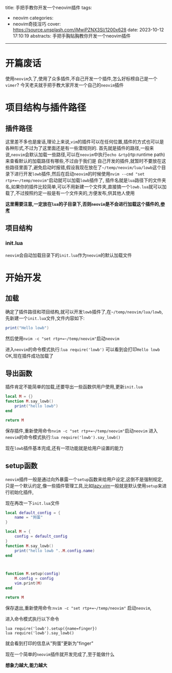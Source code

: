 
title: 手把手教你开发一个neovim插件
tags:
  - neovim
categories:
  - neovim奇技淫巧
cover: https://source.unsplash.com/iMwiPZNX3SI/1200x628
date: 2023-10-12 17:10:19
abstracts: 手把手胸贴胸教你开发一个neovim插件
---


# 开篇废话

使用`neovim`久了,使用了众多插件,不自己开发一个插件,怎么好标榜自己是一个`vimer`?
今天老夫就手把手教大家开发一个自己的`neovim`插件

# 项目结构与插件路径

## 插件路径

这里差不多也是废话,理论上来说,`vim`的插件可以在任何位置,插件的方式也可以是各种形式,不过为了这里面还是有一些潜规则的.
首先就是插件的路径,一般来说,`neovim`会默认加载一些路径,可以在`neovim`中执行`echo &rtp`(rtp:runtime path)来查看默认的加载路径有哪些,不过由于我们是
自己开发的插件,就暂时不要放在这些路径里面了,避免启动时报错,假设我现在放在了`~/temp/neovim/lua/lowb`这个目录下进行开发`lowb`插件,然后在启动`neovim`的时候使用`nvim --cmd "set rtp+=~/temp/neovim"`启动就可以加载`lowb`插件了,
插件名就是`lua`路径下的文件夹名,如果你的插件比较简单,可以不用新建一个文件夹,直接搞一个`lowb.lua`就可以加载了,不过按照约定一般是有一个文件夹的,方便发布,供其他人使用

<!--more-->

**这里需要注意,一定放在`lua`的子目录下,否则`neovim`是不会进行加载这个插件的,[参考](https://neovim.io/doc/user/lua-guide.html#lua-guide-modules)**

## 项目结构


### init.lua

`neovim`会自动加载目录下的`init.lua`作为`neovim`的默认加载文件


# 开始开发

## 加载

确定了插件路径和项目结构,就可以开发`lowb`插件了,在`~/temp/neovim/lua/lowb`,先新建一个`init.lua`文件,文件内容如下:
```lua
print("Hello lowb")
```

然后使用`nvim -c "set rtp+=~/temp/neovim"`启动`neovim` 

进入`neovim`的命令模式执行:`lua require('lowb')`
可以看到会打印`Hello lowb`
OK,现在插件成功加载了


## 导出函数

插件肯定不能简单的加载,还要导出一些函数供用户使用,更新`init.lua`

```lua
local M = {}
function M.say_lowb()
    print("hello lowb")
end

return M
```


保存插件,重新使用命令`nvim -c "set rtp+=~/temp/neovim"`启动`neovim`
进入`neovim`的命令模式执行:`lua require('lowb').say_lowb()`

现在`lowb`插件基本完成,还有一项功能就是给用户设置的能力


## setup函数

`neovim`插件一般是通过向外暴露一个`setup`函数来给用户设定,这倒不是强制规定,只是一个默认约定,像一些插件管理工具,比如[lazy.vim](https://github.com/folke/lazy.nvim)一般就是默认使用`setup`来进行初始化插件,

现在再改一下`init.lua`文件

```lua
local default_config = {
    name = "狗蛋"
}

local M = {
    config = default_config
}
function M.say_lowb()
    print("hello lowb "..M.config.name)
end



function M.setup(config)
    M.config = config
    vim.print(M)
end

return M
```

保存退出,重新使用命令:`nvim -c "set rtp+=~/temp/neovim"` 启动`neovim`,

进入命令模式执行以下命令

```vim
lua require('lowb').setup({name=finger})
lua require('lowb').say_lowb()
```
就会看到打印的信息从"狗蛋"更新为"finger"



现在一个简单的`neovim`插件就开发完成了,至于能做什么

**想象力越大,能力越大**
